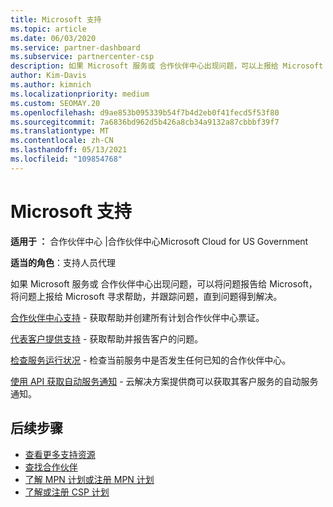 ```yaml
---
title: Microsoft 支持
ms.topic: article
ms.date: 06/03/2020
ms.service: partner-dashboard
ms.subservice: partnercenter-csp
description: 如果 Microsoft 服务或 合作伙伴中心出现问题，可以上报给 Microsoft 寻求帮助，并跟踪问题，直到问题得到解决。
author: Kim-Davis
ms.author: kimnich
ms.localizationpriority: medium
ms.custom: SEOMAY.20
ms.openlocfilehash: d9ae853b095339b54f7b4d2eb0f41fecd5f53f80
ms.sourcegitcommit: 7a6836bd962d5b426a8cb34a9132a87cbbbf39f7
ms.translationtype: MT
ms.contentlocale: zh-CN
ms.lasthandoff: 05/13/2021
ms.locfileid: "109854768"
---
```

# <a name="support-from-microsoft"></a>Microsoft 支持

**适用于 ：** 合作伙伴中心 |合作伙伴中心Microsoft Cloud for US Government

**适当的角色**：支持人员代理

如果 Microsoft 服务或 合作伙伴中心出现问题，可以将问题报告给 Microsoft，将问题上报给 Microsoft 寻求帮助，并跟踪问题，直到问题得到解决。

[合作伙伴中心支持](report-problems-with-partner-center.md) - 获取帮助并创建所有计划合作伙伴中心票证。

[代表客户提供支持](report-problems-on-behalf-of-a-customer.md) - 获取帮助并报告客户的问题。

[检查服务运行状况](check-service-health.md) - 检查当前服务中是否发生任何已知的合作伙伴中心。

[使用 API 获取自动服务通知](get-automated-service-notifications-with-our-apis.md) - 云解决方案提供商可以获取其客户服务的自动服务通知。

## <a name="next-steps"></a>后续步骤

- [查看更多支持资源](https://partner.microsoft.com/support/?stage=1)
- [查找合作伙伴](find-a-partner.md)
- [了解 MPN 计划或注册 MPN 计划](https://partner.microsoft.com/membership)
- [了解或注册 CSP 计划](https://partner.microsoft.com/membership/cloud-solution-provider)
